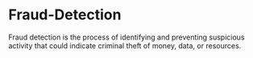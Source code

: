 # Fraud-Detection
Fraud detection is the process of identifying and preventing suspicious activity that could indicate criminal theft of money, data, or resources.
